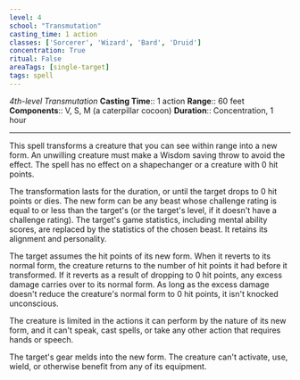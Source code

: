 ```yaml
---
level: 4
school: "Transmutation"
casting_time: 1 action
classes: ['Sorcerer', 'Wizard', 'Bard', 'Druid']
concentration: True
ritual: False
areaTags: [single-target]
tags: spell
---
```


_4th-level Transmutation_
**Casting Time**:: 1 action
**Range**:: 60 feet
**Components**:: V, S, M (a caterpillar cocoon)
**Duration**:: Concentration, 1 hour

---

This spell transforms a creature that you can see within range into a new form. An unwilling creature must make a Wisdom saving throw to avoid the effect. The spell has no effect on a shapechanger or a creature with 0 hit points.

The transformation lasts for the duration, or until the target drops to 0 hit points or dies. The new form can be any beast whose challenge rating is equal to or less than the target's (or the target's level, if it doesn't have a challenge rating). The target's game statistics, including mental ability scores, are replaced by the statistics of the chosen beast. It retains its alignment and personality.

The target assumes the hit points of its new form. When it reverts to its normal form, the creature returns to the number of hit points it had before it transformed. If it reverts as a result of dropping to 0 hit points, any excess damage carries over to its normal form. As long as the excess damage doesn't reduce the creature's normal form to 0 hit points, it isn't knocked unconscious.

The creature is limited in the actions it can perform by the nature of its new form, and it can't speak, cast spells, or take any other action that requires hands or speech.

The target's gear melds into the new form. The creature can't activate, use, wield, or otherwise benefit from any of its equipment.



